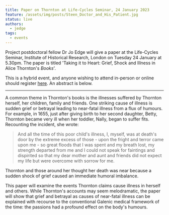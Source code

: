 ```yaml
---
title: Paper on Thornton at Life-Cycles Seminar, 24 January 2023
feature: /assets/img/posts/Steen_Doctor_and_His_Patient.jpg
status: live
authors:
  - jedge
tags:
  - events
---
```


Project postdoctoral fellow Dr Jo Edge will give a paper at the Life-Cycles Seminar, Institute of Historical Research, London on Tuesday 24 January at 5.30pm. The paper is titled 'Taking it to Heart: Grief, Shock and Illness in Alice Thornton's _Books_'.

This is a hybrid event, and anyone wishing to attend in-person or online should register [here](https://www.history.ac.uk/events/taking-it-heart-grief-shock-and-illness-alice-thorntons-books). An abstract is below.

---

A common theme in Thornton's books is the illnesses suffered by Thornton herself, her children, family and friends. One striking cause of illness is sudden grief or betrayal leading to near-fatal illness from a flux of humours. For example, in 1655, just after giving birth to her second daughter, Betty, Thornton became very ill when her toddler, Nally, began to suffer fits. Recounting the incident, she wrote:

> And all the time of this poor child's illness, I, myself, was at death's door by the extreme excess of those - upon the fright and terror came upon me - so great floods that I was spent and my breath lost, my strength departed from me and I could not speak for faintings and dispirited so that my dear mother and aunt and friends did not expect my life but were overcome with sorrow for me.

Thornton and those around her thought her death was near because a sudden shock of grief caused an immediate humoral imbalance.

This paper will examine the events Thornton claims cause illness in herself and others. While Thornton's accounts may seem melodramatic, the paper will show that grief and betrayal as causes of near-fatal illness can be explained with recourse to the conventional Galenic medical framework of the time: the passions had a profound effect on the body's humours.
